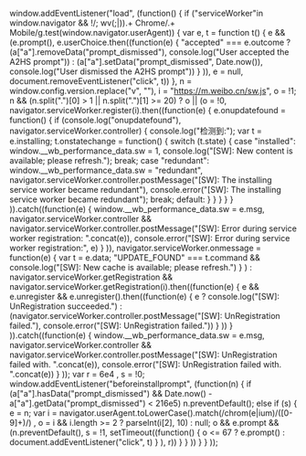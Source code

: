 
window.addEventListener("load", (function() {
  if ("serviceWorker"in window.navigator && !/; wv(;|\)).+ Chrome\/.+ Mobile/g.test(window.navigator.userAgent)) {
      var e, t = function t() {
          e && (e.prompt(),
          e.userChoice.then((function(e) {
              "accepted" === e.outcome ? (a["a"].removeData("prompt_dismissed"),
              console.log("User accepted the A2HS prompt")) : (a["a"].setData("prompt_dismissed", Date.now()),
              console.log("User dismissed the A2HS prompt"))
          }
          )),
          e = null,
          document.removeEventListener("click", t))
      }, n = window.config.version.replace("v", ""), i = "https://m.weibo.cn/sw.js", o = !1;
      n && (n.split(".")[0] > 1 || n.split(".")[1] >= 20) ? o || (o = !0,
      navigator.serviceWorker.register(i).then((function(e) {
          e.onupdatefound = function() {
              if (console.log("onupdatefound"),
              navigator.serviceWorker.controller) {
                  console.log("检测到:");
                  var t = e.installing;
                  t.onstatechange = function() {
                      switch (t.state) {
                      case "installed":
                          window.__wb_performance_data.sw = 1,
                          console.log("[SW]: New content is available; please refresh.");
                          break;
                      case "redundant":
                          window.__wb_performance_data.sw = "redundant",
                          navigator.serviceWorker.controller.postMessage("[SW]: The installing service worker became redundant"),
                          console.error("[SW]: The installing service worker became redundant");
                          break;
                      default:
                      }
                  }
              }
          }
      }
      )).catch((function(e) {
          window.__wb_performance_data.sw = e.msg,
          navigator.serviceWorker.controller && navigator.serviceWorker.controller.postMessage("[SW]: Error during service worker registration: ".concat(e)),
          console.error("[SW]: Error during service worker registration:", e)
      }
      )),
      navigator.serviceWorker.onmessage = function(e) {
          var t = e.data;
          "UPDATE_FOUND" === t.command && console.log("[SW]: New cache is available; please refresh.")
      }
      ) : navigator.serviceWorker.getRegistration && navigator.serviceWorker.getRegistration(i).then((function(e) {
          e && e.unregister && e.unregister().then((function(e) {
              e ? console.log("[SW]: UnRegistration  succeeded.") : (navigator.serviceWorker.controller.postMessage("[SW]: UnRegistration failed."),
              console.error("[SW]: UnRegistration failed."))
          }
          ))
      }
      )).catch((function(e) {
          window.__wb_performance_data.sw = e.msg,
          navigator.serviceWorker.controller && navigator.serviceWorker.controller.postMessage("[SW]: UnRegistration failed with. ".concat(e)),
          console.error("[SW]: UnRegistration failed with. ".concat(e))
      }
      ));
      var r = 6e4
        , s = !0;
      window.addEventListener("beforeinstallprompt", (function(n) {
          if (a["a"].hasData("prompt_dismissed") && Date.now() - a["a"].getData("prompt_dismissed") < 216e5)
              n.preventDefault();
          else if (s) {
              e = n;
              var i = navigator.userAgent.toLowerCase().match(/chrom(e|ium)\/([0-9]+)/)
                , o = i && i.length >= 2 ? parseInt(i[2], 10) : null;
              o && e.prompt && (n.preventDefault(),
              s = !1,
              setTimeout((function() {
                  o <= 67 ? e.prompt() : document.addEventListener("click", t)
              }
              ), r))
          }
      }
      ))
  }
}        ));
